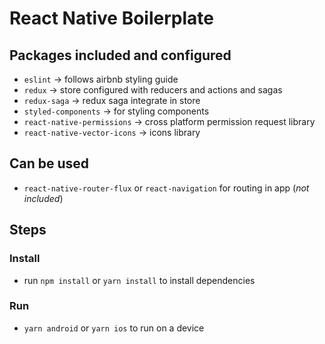 # React Native Boilerplate

## Packages included and configured
- `eslint` -> follows airbnb styling guide
- `redux` -> store configured with reducers and actions and sagas
- `redux-saga` -> redux saga integrate in store
- `styled-components` -> for styling components
- `react-native-permissions` -> cross platform permission request library
- `react-native-vector-icons` -> icons library

## Can be used

- `react-native-router-flux` or `react-navigation` for routing in app (*not included*)

## Steps

### Install

- run `npm install` or `yarn install` to install dependencies

### Run

- `yarn android` or `yarn ios` to run on a device
